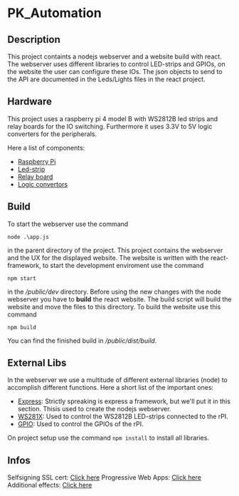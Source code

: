 # PK_Automation

## Description

This project containts a nodejs webserver and a website build with react. The webserver uses different libraries to
control LED-strips and GPIOs, on the website the user can configure these IOs.
The json objects to send to the API are documented in the Leds/Lights files in the react project.

## Hardware

This project uses a raspberry pi 4 model B with WS2812B led strips and relay boards for the IO switching.
Furthermore it uses 3.3V to 5V logic converters for the peripherals.

Here a list of components:

* [Raspberry Pi]()
* [Led-strip]()
* [Relay board]()
* [Logic convertors]()

## Build

To start the webserver use the command

`node .\app.js`

in the parent directory of the project. This project contains the webserver and the UX for the displayed website.
The website is written with the react-framework, to start the development enviroment use the command

`npm start`

in the */public/dev* directory. Before using the new changes with the node webserver you have to **build** the react website.
The build script will build the website and move the files to this directory. To build the website use this command

`npm build`

You can find the finished build in */public/dist/build*.

## External Libs

In the webserver we use a multitude of different external libraries (node) to accomplish different functions.
Here a short list of the important ones:

* [Express](https://expressjs.com/):
  Strictly spreaking is express a framework, but we'll put it in this section. Thisis used to create the nodejs webserver.
* [WS281X](https://www.npmjs.com/package/rpi-ws281x-native-fixed):
  Used to control the WS2812B LED-strips connected to the rPI.
* [GPIO](https://www.npmjs.com/package/rpi-gpio):
  Used to control the GPIOs of the rPI.

On project setup use the command `npm install` to install all libraries.

## Infos

Selfsigning SSL cert: [Click here](https://stackoverflow.com/questions/11744975/enabling-https-on-express-js)
Progressive Web Apps: [Click here](https://developer.mozilla.org/en-US/docs/Web/Progressive_web_apps)
Additional effects: [Click here](https://www.tweaking4all.com/hardware/arduino/adruino-led-strip-effects/)